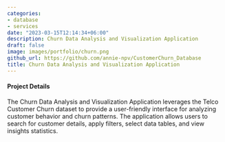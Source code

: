 ```yaml
---
categories:
- database
- services
date: "2023-03-15T12:14:34+06:00"
description: Churn Data Analysis and Visualization Application
draft: false
image: images/portfolio/churn.png
github_url: https://github.com/annie-npv/CustomerChurn_Database
title: Churn Data Analysis and Visualization Application
---
```



#### Project Details

The Churn Data Analysis and Visualization Application leverages the Telco Customer Churn dataset to provide a user-friendly interface for analyzing customer behavior and churn patterns. The application allows users to search for customer details, apply filters, select data tables, and view insights statistics. 







